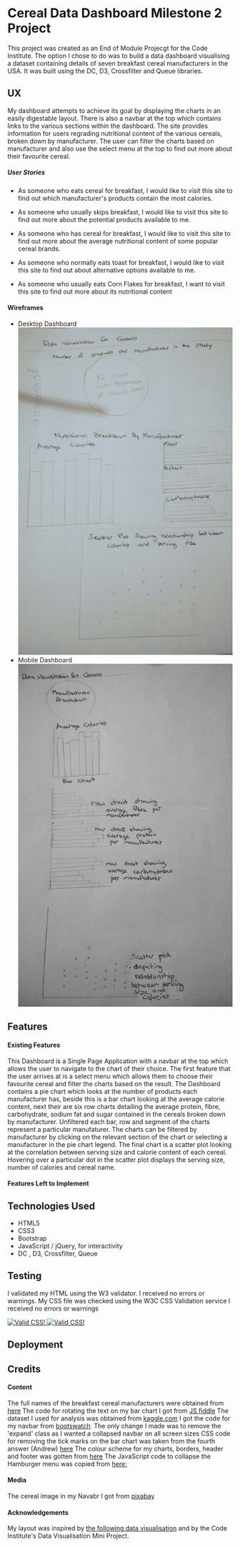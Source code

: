 # Cereal Data Dashboard Milestone 2 Project
This project was created as an End of Module Projecgt for the Code Institute. The option I chose to do 
was to build a data dashboard visualising a dataset containing details of seven breakfast
cereal manufacturers in the USA. It was built using the DC, D3, Crossfilter and Queue libraries. 

## UX
My dashboard attempts to achieve its goal by displaying the charts in an easily digestable layout. There
is also a navbar at the top which contains links to the various sections within the dashboard. The site
provides information for users regrading nutritional content of the various cereals, broken down by manufacturer.
The user can filter the charts based on manufacturer and also use the select menu at the top to find out more
about their favourite cereal.


##### User Stories
* As someone who eats cereal for breakfast, I would like to visit this site to find out which manufacturer's products
contain the most calories.

* As someone who usually skips breakfast, I would like to visit this site to find out more about the potential products
available to me.

* As someone who has cereal for breakfast, I would like to visit this site to find out more about the average nutritional
content of some popular cereal brands.

* As someone who normally eats toast for breakfast, I would like to visit this site to find out about alternative
options available to me.

* As someone who usually eats Corn Flakes for breakfast, I want to visit this site to find out more about its nutritional
content
 
#### Wireframes
* Desktop Dashboard ![Desktop](/wireframes/desktopView.jpg/)
* Mobile Dashboard ![Mobile](/wireframes/mobileView.jpg/)

## Features

#### Existing Features
This Dashboard is a Single Page Application with a navbar at the top which allows the user to navigate to 
the chart of their choice. The first feature that the user arrives at is a select menu which allows them
to choose their favourite cereal and filter the charts based on the result.
The Dashboard contains a pie chart which looks at the number of products each manufacturer has, beside this is
a bar chart looking at the average calorie content, next their are six row charts detailing the
average protein, fibre, carbohydrate, sodium fat and sugar contained in the cereals broken down by manufacturer.
Unfiltered each bar, row and segment of the charts represent a particular manufaturer. The charts can be 
filtered by manufacturer by clicking on the relevant section of the chart or selecting a manufacturer in the
pie chart legend. 
The final chart is a scatter plot looking at the correlation between serving size and calorie content of
each cereal. Hovering over a particular dot in the scatter plot displays the serving size, number of calories
and cereal name.

#### Features Left to Implement

## Technologies Used
* HTML5
* CSS3
* Bootstrap
* JavaScript / jQuery, for interactivity
* DC , D3, Crossfilter, Queue

## Testing
I validated my HTML using the W3 validator. I received no errors or warnings.
My CSS file was checked using the W3C CSS Validation service I received no errors or warnings 
<p>
    <a href="http://jigsaw.w3.org/css-validator/check/referer">
        <img style="border:0;width:88px;height:31px"
            src="http://jigsaw.w3.org/css-validator/images/vcss"
            alt="Valid CSS!" />
    </a>
<a href="http://jigsaw.w3.org/css-validator/check/referer">
    <img style="border:0;width:88px;height:31px"
        src="http://jigsaw.w3.org/css-validator/images/vcss-blue"
        alt="Valid CSS!" />
    </a>
</p>


## Deployment


## Credits

#### Content
The full names of the breakfast cereal manufacturers were obtained from
[here](https://www.kaggle.com/jeandsantos/breakfast-cereals-data-analysis-and-clustering)
The code for rotating the text on my bar chart I got from [JS fiddle](https://jsfiddle.net/geotheory/mvhtqu17/)
The dataset I used for analysis was obtained from [kaggle.com](https://www.kaggle.com/crawford/80-cereals/)
I got the code for my navbar from [bootswatch](https://bootswatch.com/pulse/). The only change I made was to
remove the 'expand' class as I wanted a collapsed navbar on all screen sizes
CSS code for removing the tick marks on the bar chart was taken from the fourth answer (Andrew) [here](https://github.com/c3js/c3/issues/876)
The colour scheme for my charts, borders, header and footer was gotten from 
[here](https://learnui.design/tools/data-color-picker.html#palette)
The JavaScript code to collapse the Hamburger menu was copied from [here:](https://stackoverflow.com/a/32336582)
#### Media
The cereal image in my Navabr I got from [pixabay](https://pixabay.com/en/cereal-breakfast-milk-bowl-healthy-32149/)
#### Acknowledgements
My layout was inspired by [the following data visualisation](http://amberonrails.com/cereal-visualization/)
and by the Code Institute's Data Visualisation Mini Project.


